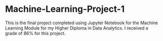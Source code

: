 # Machine-Learning-Project-1
This is the final project completed using Jupyter Notebook for the Machine Learning Module for my Higher Diploma in Data Analytics. I received a grade of 86% for this project.  
